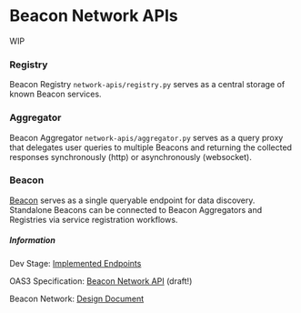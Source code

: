 # Beacon Network APIs

WIP

###  Registry
Beacon Registry `network-apis/registry.py` serves as a central storage of known Beacon services.

### Aggregator
Beacon Aggregator `network-apis/aggregator.py` serves as a query proxy that delegates user queries to multiple Beacons and returning the collected responses synchronously (http) or asynchronously (websocket).

### Beacon
[Beacon](https://github.com/CSCfi/beacon-python/) serves as a single queryable endpoint for data discovery. Standalone Beacons can be connected to Beacon Aggregators and Registries via service registration workflows.

##### Information
Dev Stage: [Implemented Endpoints](https://github.com/CSCfi/beacon-network/issues/1)

OAS3 Specification: [Beacon Network API](https://editor.swagger.io/?url=https://gist.githubusercontent.com/teemukataja/b583bd9c6c57afa9a04024f070c79a5b/raw/1b1eef9a8a538fd64f713a6ab3e562b382381ccd/beacon-network-specification-0_1.yml) (draft!)

Beacon Network: [Design Document](https://docs.google.com/document/d/1szKmxH0Ti8dcQ-CxKh9Iw5V3H6HuMYw4uYWb4Bynm9k)